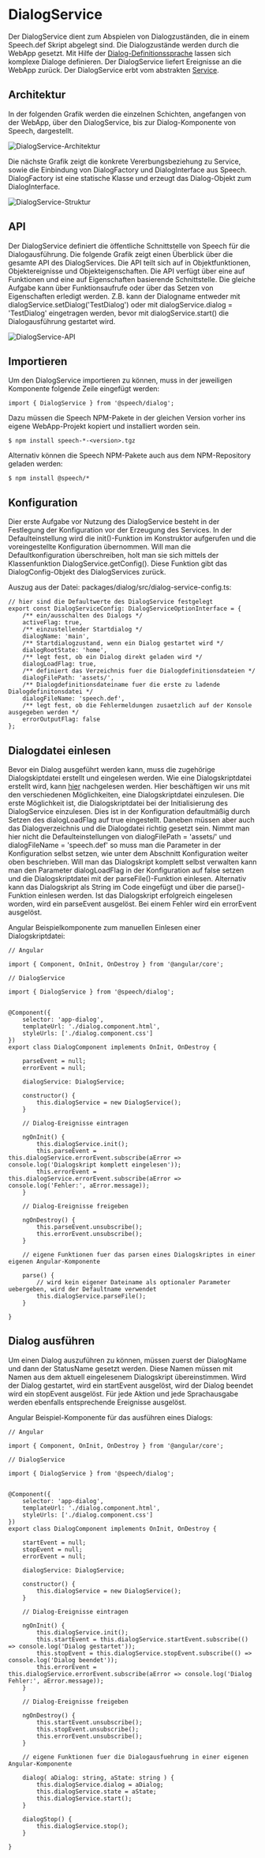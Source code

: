 # DialogService

Der DialogService dient zum Abspielen von Dialogzuständen, die in einem Speech.def Skript abgelegt sind. Die Dialogzustände werden durch die WebApp gesetzt. Mit Hilfe der [Dialog-Definitionssprache](./DialogScript.md) lassen sich komplexe Dialoge definieren. Der DialogService liefert Ereignisse an die WebApp zurück. Der DialogService erbt vom abstrakten [Service](./../service/Service.md).


## Architektur

In der folgenden Grafik werden die einzelnen Schichten, angefangen von der WebApp, über den DialogService, bis zur Dialog-Komponente von Speech, dargestellt.

![DialogService-Architektur](DialogService-1.gif)


Die nächste Grafik zeigt die konkrete Vererbungsbeziehung zu Service, sowie die Einbindung von DialogFactory und DialogInterface aus Speech. DialogFactory ist eine statische Klasse und erzeugt das Dialog-Objekt zum DialogInterface. 


![DialogService-Struktur](DialogService-2.gif)


## API

Der DialogService definiert die öffentliche Schnittstelle von Speech für die Dialogausführung. Die folgende Grafik zeigt einen Überblick über die gesamte API des DialogServices. Die API teilt sich auf in Objektfunktionen, Objektereignisse und Objekteigenschaften. Die API verfügt über eine auf Funktionen und eine auf Eigenschaften basierende Schnittstelle. Die gleiche Aufgabe kann über Funktionsaufrufe oder über das Setzen von Eigenschaften erledigt werden. Z.B. kann der Dialogname entweder mit dialogService.setDialog('TestDialog') oder mit dialogService.dialog = 'TestDialog' eingetragen werden, bevor mit dialogService.start() die Dialogausführung gestartet wird.

![DialogService-API](DialogService-3.gif)


## Importieren

Um den DialogService importieren zu können, muss in der jeweiligen Komponente folgende Zeile eingefügt werden:

	import { DialogService } from '@speech/dialog';
	
Dazu müssen die Speech NPM-Pakete in der gleichen Version vorher ins eigene WebApp-Projekt kopiert und installiert worden sein.

	$ npm install speech-*-<version>.tgz

Alternativ können die Speech NPM-Pakete auch aus dem NPM-Repository geladen werden:

	$ npm install @speech/*
 

## Konfiguration

Dier erste Aufgabe vor Nutzung des DialogService besteht in der Festlegung der Konfiguration vor der Erzeugung des Services. In der Defaulteinstellung wird die init()-Funktion im Konstruktor aufgerufen und die voreingestellte Konfiguration übernommen. Will man die Defaultkonfiguration überschreiben, holt man sie sich mittels der Klassenfunktion DialogService.getConfig(). Diese Funktion gibt das DialogConfig-Objekt des DialogServices zurück. 

Auszug aus der Datei: packages/dialog/src/dialog-service-config.ts:

	// hier sind die Defaultwerte des DialogService festgelegt	
	export const DialogServiceConfig: DialogServiceOptionInterface = {
	    /** ein/ausschalten des Dialogs */
	    activeFlag: true,
	    /** einzustellender Startdialog */
	    dialogName: 'main',
	    /** Startdialogzustand, wenn ein Dialog gestartet wird */
	    dialogRootState: 'home',
	    /** legt fest, ob ein Dialog direkt geladen wird */
	    dialogLoadFlag: true,
	    /** definiert das Verzeichnis fuer die Dialogdefinitionsdateien */
	    dialogFilePath: 'assets/',
	    /** Dialogdefinitionsdateiname fuer die erste zu ladende Dialogdefinitonsdatei */
	    dialogFileName: 'speech.def',
	    /** legt fest, ob die Fehlermeldungen zusaetzlich auf der Konsole ausgegeben werden */
	    errorOutputFlag: false
	};


## Dialogdatei einlesen

Bevor ein Dialog ausgeführt werden kann, muss die zugehörige Dialogskiptdatei erstellt und eingelesen werden. Wie eine Dialogskriptdatei erstellt wird, kann [hier](./DialogScript.md) nachgelesen werden. Hier beschäftigen wir uns mit den verschiedenen Möglichkeiten, eine Dialogskriptdatei einzulesen. Die erste Möglichkeit ist, die Dialogskriptdatei bei der Initialisierung des DialogService einzulesen. Dies ist in der Konfiguration defaultmäßig durch Setzen des dialogLoadFlag auf true eingestellt. Daneben müssen aber auch das Dialogverzeichnis und die Dialogdatei richtig gesetzt sein. Nimmt man hier nicht die Defaulteinstellungen von dialogFilePath = 'assets/' und dialogFileName = 'speech.def' so muss man die Parameter in der Konfiguration selbst setzen, wie unter dem Abschnitt Konfiguration weiter oben beschrieben. Will man das Dialogskript komplett selbst verwalten kann man den Parameter dialogLoadFlag in der Konfiguration auf false setzen und die Dialogskriptdatei mit der parseFile()-Funktion einlesen. Alternativ kann das Dialogskript als String im Code eingefügt und über die parse()-Funktion einlesen werden. Ist das Dialogskript erfolgreich eingelesen worden, wird ein parseEvent ausgelöst. Bei einem Fehler wird ein errorEvent ausgelöst.

Angular Beispielkomponente zum manuellen Einlesen einer Dialogskriptdatei:
 
 	// Angular
 	
	import { Component, OnInit, OnDestroy } from '@angular/core';

	// DialogService 
		
	import { DialogService } from '@speech/dialog';

	
	@Component({
		selector: 'app-dialog',
		templateUrl: './dialog.component.html',
		styleUrls: ['./dialog.component.css']
	})
	export class DialogComponent implements OnInit, OnDestroy {
	
		parseEvent = null;
		errorEvent = null;
		
		dialogService: DialogService;
	
		constructor() {
			this.dialogService = new DialogService();
		}
		
		// Dialog-Ereignisse eintragen
				
		ngOnInit() {
			this.dialogService.init();
			this.parseEvent = this.dialogService.errorEvent.subscribe(aError => console.log('Dialogskript komplett eingelesen'));
			this.errorEvent = this.dialogService.errorEvent.subscribe(aError => console.log('Fehler:', aError.message));
		}

		// Dialog-Ereignisse freigeben
		
		ngOnDestroy() {
			this.parseEvent.unsubscribe();
			this.errorEvent.unsubscribe();
		}

		// eigene Funktionen fuer das parsen eines Dialogskriptes in einer eigenen Angular-Komponente

		parse() {
			// wird kein eigener Dateiname als optionaler Parameter uebergeben, wird der Defaultname verwendet
			this.dialogService.parseFile();
		}

	}


## Dialog ausführen

Um einen Dialog auszuführen zu können, müssen zuerst der DialogName und dann der StatusName gesetzt werden.
Diese Namen müssen mit Namen aus dem aktuell eingelesenem Dialogskript übereinstimmen. Wird der Dialog gestartet, wird ein startEvent ausgelöst, wird der Dialog beendet wird ein stopEvent ausgelöst. Für jede Aktion und jede Sprachausgabe werden ebenfalls entsprechende Ereignisse ausgelöst.

Angular Beispiel-Komponente für das ausführen eines Dialogs:

	// Angular
	
	import { Component, OnInit, OnDestroy } from '@angular/core';

	// DialogService 
		
	import { DialogService } from '@speech/dialog';

	
	@Component({
		selector: 'app-dialog',
		templateUrl: './dialog.component.html',
		styleUrls: ['./dialog.component.css']
	})
	export class DialogComponent implements OnInit, OnDestroy {
	
		startEvent = null;
		stopEvent = null;
		errorEvent = null;
		
		dialogService: DialogService;
	
		constructor() {
			this.dialogService = new DialogService();
		}
		
		// Dialog-Ereignisse eintragen
				
		ngOnInit() {
			this.dialogService.init();
			this.startEvent = this.dialogService.startEvent.subscribe(() => console.log('Dialog gestartet'));
			this.stopEvent = this.dialogService.stopEvent.subscribe(() => console.log('Dialog beendet'));
			this.errorEvent = this.dialogService.errorEvent.subscribe(aError => console.log('Dialog Fehler:', aError.message));
		}

		// Dialog-Ereignisse freigeben
		
		ngOnDestroy() {
			this.startEvent.unsubscribe();
			this.stopEvent.unsubscribe();
			this.errorEvent.unsubscribe();
		}

		// eigene Funktionen fuer die Dialogausfuehrung in einer eigenen Angular-Komponente

		dialog( aDialog: string, aState: string ) {
			this.dialogService.dialog = aDialog;
			this.dialogService.state = aState;
			this.dialogService.start();
		}
		
		dialogStop() {
			this.dialogService.stop();
		}

	}
